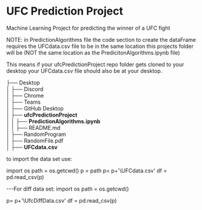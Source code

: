 # UFC Prediction Project
Machine Learning Project for predicting the winner of a UFC fight
  
NOTE: in PredictionAlgorithms file the code section to create the dataFrame requires the UFCdata.csv file to be in the same location this projects folder will be (NOT the same location as the PredicitonAlgorithms.ipynb file)
  
  This means if your ufcPredictionProject repo folder gets cloned to your desktop your UFCdata.csv file should also be at your desktop.
  
├── Desktop<br>
│   ├── Discord<br>
│   ├── Chrome<br>
│   ├── Teams<br>
│   ├── GitHub Desktop<br>
│   ├── **ufcPredictionProject**<br>
│   │   ├── **PredictionAlgorithms.ipynb**<br>
│   │   ├── README.md<br>
│   ├── RandomProgram<br>
│   ├── RandomFile.pdf<br>
│   ├── **UFCdata.csv**<br>

to import the data set use: 

import os
path = os.getcwd()
p = path
p= p+'\UFCdata.csv'
df = pd.read_csv(p)


---For diff data set:
import os
path = os.getcwd()

p= p+'\UfcDiffData.csv'
df = pd.read_csv(p)

